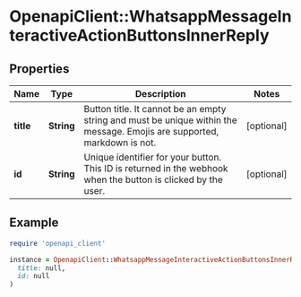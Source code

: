 # OpenapiClient::WhatsappMessageInteractiveActionButtonsInnerReply

## Properties

| Name | Type | Description | Notes |
| ---- | ---- | ----------- | ----- |
| **title** | **String** | Button title. It cannot be an empty string and must be unique within the message. Emojis are supported, markdown is not. | [optional] |
| **id** | **String** | Unique identifier for your button. This ID is returned in the webhook when the button is clicked by the user. | [optional] |

## Example

```ruby
require 'openapi_client'

instance = OpenapiClient::WhatsappMessageInteractiveActionButtonsInnerReply.new(
  title: null,
  id: null
)
```

